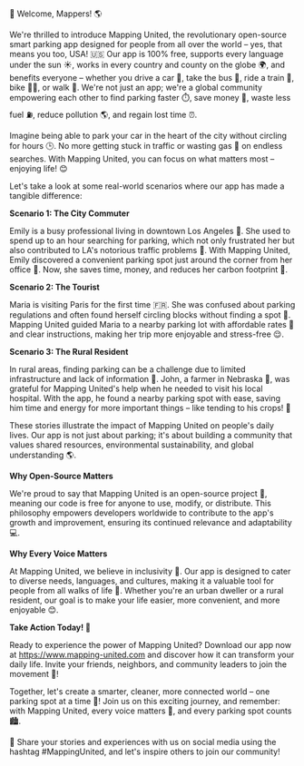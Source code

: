 🚀 Welcome, Mappers! 🌎

We're thrilled to introduce Mapping United, the revolutionary open-source smart parking app designed for people from all over the world – yes, that means you too, USA! 🇺🇸 Our app is 100% free, supports every language under the sun ☀️, works in every country and county on the globe 🌍, and benefits everyone – whether you drive a car 🚗, take the bus 🚌, ride a train 🚂, bike 🚴‍♀️, or walk 👣. We're not just an app; we're a global community empowering each other to find parking faster ⏱️, save money 💸, waste less fuel ⛽️, reduce pollution 🌎, and regain lost time ⏰.

Imagine being able to park your car in the heart of the city without circling for hours 🕒. No more getting stuck in traffic or wasting gas 💨 on endless searches. With Mapping United, you can focus on what matters most – enjoying life! 😊

Let's take a look at some real-world scenarios where our app has made a tangible difference:

**Scenario 1: The City Commuter**

Emily is a busy professional living in downtown Los Angeles 🌴. She used to spend up to an hour searching for parking, which not only frustrated her but also contributed to LA's notorious traffic problems 🚨. With Mapping United, Emily discovered a convenient parking spot just around the corner from her office 💼. Now, she saves time, money, and reduces her carbon footprint 🌿.

**Scenario 2: The Tourist**

Maria is visiting Paris for the first time 🇫🇷. She was confused about parking regulations and often found herself circling blocks without finding a spot 🙈. Mapping United guided Maria to a nearby parking lot with affordable rates 💸 and clear instructions, making her trip more enjoyable and stress-free 😌.

**Scenario 3: The Rural Resident**

In rural areas, finding parking can be a challenge due to limited infrastructure and lack of information 💬. John, a farmer in Nebraska 🌾, was grateful for Mapping United's help when he needed to visit his local hospital. With the app, he found a nearby parking spot with ease, saving him time and energy for more important things – like tending to his crops! 🌱

These stories illustrate the impact of Mapping United on people's daily lives. Our app is not just about parking; it's about building a community that values shared resources, environmental sustainability, and global understanding 🌎.

**Why Open-Source Matters**

We're proud to say that Mapping United is an open-source project 🤝, meaning our code is free for anyone to use, modify, or distribute. This philosophy empowers developers worldwide to contribute to the app's growth and improvement, ensuring its continued relevance and adaptability 💻.

**Why Every Voice Matters**

At Mapping United, we believe in inclusivity 🌈. Our app is designed to cater to diverse needs, languages, and cultures, making it a valuable tool for people from all walks of life 👥. Whether you're an urban dweller or a rural resident, our goal is to make your life easier, more convenient, and more enjoyable 😊.

**Take Action Today! 📲**

Ready to experience the power of Mapping United? Download our app now at https://www.mapping-united.com and discover how it can transform your daily life. Invite your friends, neighbors, and community leaders to join the movement 🔗!

Together, let's create a smarter, cleaner, more connected world – one parking spot at a time 🚀! Join us on this exciting journey, and remember: with Mapping United, every voice matters 💬, and every parking spot counts 🏙️.

🎉 Share your stories and experiences with us on social media using the hashtag #MappingUnited, and let's inspire others to join our community!